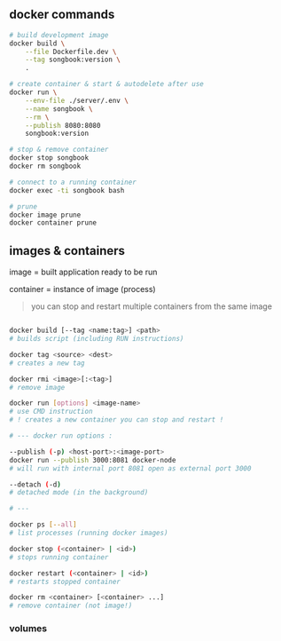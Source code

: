 ## docker commands

```sh
# build development image
docker build \
    --file Dockerfile.dev \
    --tag songbook:version \
    .

# create container & start & autodelete after use
docker run \
    --env-file ./server/.env \
    --name songbook \
    --rm \
    --publish 8080:8080
    songbook:version

# stop & remove container
docker stop songbook
docker rm songbook

# connect to a running container
docker exec -ti songbook bash

# prune
docker image prune
docker container prune
```

## images & containers

image = built application ready to be run

container = instance of image (process)

> you can stop and restart multiple containers from the same image

```sh

docker build [--tag <name:tag>] <path>
# builds script (including RUN instructions)

docker tag <source> <dest>
# creates a new tag

docker rmi <image>[:<tag>]
# remove image

docker run [options] <image-name>
# use CMD instruction
# ! creates a new container you can stop and restart !

# --- docker run options :

--publish (-p) <host-port>:<image-port>
docker run --publish 3000:8081 docker-node
# will run with internal port 8081 open as external port 3000

--detach (-d)
# detached mode (in the background)

# ---

docker ps [--all]
# list processes (running docker images)

docker stop (<container> | <id>)
# stops running container

docker restart (<container> | <id>)
# restarts stopped container

docker rm <container> [<container> ...]
# remove container (not image!)
```

### volumes
